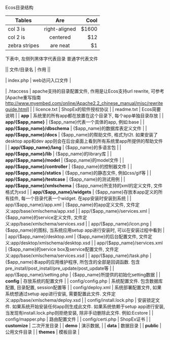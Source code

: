 Ecos目录结构


| Tables        | Are           | Cool  |
| ------------- |:-------------:| -----:|
| col 3 is      | right-aligned | $1600 |
| col 2 is      | centered      |   $12 |
| zebra stripes | are neat      |    $1 |


下表中, 左侧列黑体字代表目录 普通字代表文件

|| 文件/目录名 | 作用 ||

| index.php | web访问入口文件 |

| .htaccess | apache支持的目录配置文件, 作用是让Ecos支持url rewrite, 可参考[Apache重写指南 http://www.myembed.com/online/Apache2.2_chinese_manual/misc/rewriteguide.html] |
| licence.txt | ShopEx的软件授权协议 |
| readme.txt | Ecos简要说明 |
| **app** | 系统里的所有app都在放置在这个目录下, 每个app单独目录存放 |
| **app/{$app_name}** | {$app_name}代表一个具体的app, 例如:base |
| **app/{$app_name}/dbschema** | {$app_name}的数据库表定义文件 |
| **app/{$app_name}/docs** | {$app_name}的帮助文件, 格式为t2t. 如果安装了desktop app和dev app则会在后台桌面上看到所有系统里app所提供的帮助文件 |
| **app/{$app_name}/lang** | {$app_name}的多语言包 |
| **app/{$app_name}/lib** | {$app_name}的library库 |
| **app/{$app_name}/model** | {$app_name}的model文件 |
| **app/{$app_name}/controller** | {$app_name}的控制器文件 |
| **app/{$app_name}/statics** | {$app_name}的静态文件, 例如css/gif等 |
| **app/{$app_name}/testcase** | {$app_name}的测试用例 |
| **app/{$app_name}/xmlschema** | {$app_name}所支持的xml的定义文件, 文件格式为xsd |
| **app/{$app_name}/widgets** | {$app_name}存放本app定义的所有挂件, 每一个目录代表一个widget. 在app安装时安装到系统 |
| app/{$app_name}/app.xml | {$app_name}的app定义文件, 文件定义:app/base/xmlschema/app.xsd |
| app/{$app_name}/services.xml | {$app_name}的service定义文件, 文件定义:app/base/xmlschema/services.xsd |
| app/{$app_name}/icon.png | {$app_name}的图标, 当系统应用setup app进行安装时, 可以在安装过程中看到 | 
| app/{$app_name}/desktop.xml | {$app_name}的后台配置文件, 文件定义:app/desktop/xmlschema/desktop.xsd |
| app/{$app_name}/services.xml | {$app_name}的service box及service配置文件, 文件定义:app/base/xmlschema/services.xsd |
| app/{$app_name}/task.php | {$app_name}本app的应用维护程序, 所包含的全部是回调函数. 包含pre_install/post_install/pre_update/post_update等  |
| app/{$app_name}/setting.php | {$app_name}所提供的初始化setting数据 |
| **config** | 存放系统的配置文件 |
| config/config.php | 系统配置文件. 包含数据库配置, 目录配置, session配置等 | 
| config/deploy.xml | 系统部署配置文件, 如果系统想通过setup app进行安装, 需要配置此文件. 文件定义:app/base/xmlschema/deploy.xsd |
| config/install.lock.php | 安装锁定文件. 如果系统开始安装任何app则生成此文件. 如果系统依赖于setup app进行安装, 当发现有install.lock.php则拒绝安装, 除非手动删除此文件. 例如:Ecstore |
| config/mapper.php | 路由配置文件 |
| config/certi.php | ShopEx证书 |
| **customize** | 二次开发目录 |
| **demo** | 演示数据, |
| **data** | 数据目录 |
| **public** | 公用文件目录 |
| **themes** | 模板目录 |






